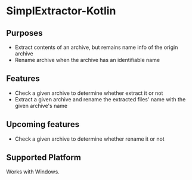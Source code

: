 SimplExtractor-Kotlin
====

## Purposes

* Extract contents of an archive, but remains name info of the origin archive
* Rename archive when the archive has an identifiable name

## Features

* Check a given archive to determine whether extract it or not
* Extract a given archive and rename the extracted files' name with the given archive's name

## Upcoming features

* Check a given archive to determine whether rename it or not

## Supported Platform

Works with Windows.
